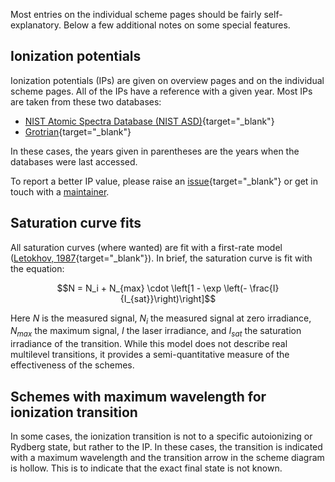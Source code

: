 Most entries on the individual scheme pages should be fairly self-explanatory.
Below a few additional notes on some special features.

## Ionization potentials

Ionization potentials (IPs) are given on overview pages and on the individual scheme pages. 
All of the IPs have a reference with a given year. 
Most IPs are taken from these two databases:

- [NIST Atomic Spectra Database (NIST ASD)](https://www.nist.gov/pml/atomic-spectra-database){target="_blank"}
- [Grotrian](http://grotrian.nsu.ru/en){target="_blank"}

In these cases, the years given in parentheses are the years when the databases were last accessed.

To report a better IP value,
please raise an [issue](https://github.com/RIMS-Code/rims-code.github.io/issues){target="_blank"}
or get in touch with a
[maintainer](../about/maintainers.md).

## Saturation curve fits

All saturation curves (where wanted) are fit with a first-rate model 
([Letokhov, 1987](https://www.sciencedirect.com/book/9780124443204/laser-photoionization-spectroscopy){target="_blank"}).
In brief, the saturation curve is fit with the equation:

$$N = N_i + N_{max} \cdot \left[1 - \exp \left(- \frac{I}{I_{sat}}\right)\right]$$

Here $N$ is the measured signal, 
$N_i$ the measured signal at zero irradiance, 
$N_{max}$ the maximum signal, 
$I$ the laser irradiance, 
and $I_{sat}$ the saturation irradiance of the transition. 
While this model does not describe real multilevel transitions, 
it provides a semi-quantitative measure of the effectiveness of the schemes.

## Schemes with maximum wavelength for ionization transition

In some cases, 
the ionization transition is not to a specific autoionizing or Rydberg state,
but rather to the IP. 
In these cases, the transition is indicated with a maximum wavelength
and the transition arrow in the scheme diagram is hollow. 
This is to indicate that the exact final state is not known.
